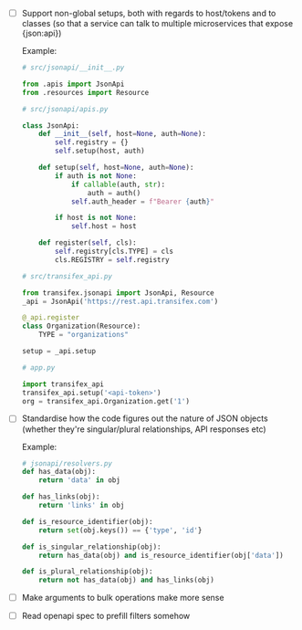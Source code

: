 - [ ] Support non-global setups, both with regards to host/tokens and to
  classes (so that a service can talk to multiple microservices that expose
  {json:api})

  Example:

  ```python
  # src/jsonapi/__init__.py

  from .apis import JsonApi
  from .resources import Resource
  ```

  ```python
  # src/jsonapi/apis.py

  class JsonApi:
      def __init__(self, host=None, auth=None):
          self.registry = {}
          self.setup(host, auth)

      def setup(self, host=None, auth=None):
          if auth is not None:
              if callable(auth, str):
                  auth = auth()
              self.auth_header = f"Bearer {auth}"

          if host is not None:
              self.host = host

      def register(self, cls):
          self.registry[cls.TYPE] = cls
          cls.REGISTRY = self.registry
  ```

  ```python
  # src/transifex_api.py

  from transifex.jsonapi import JsonApi, Resource
  _api = JsonApi('https://rest.api.transifex.com')

  @_api.register
  class Organization(Resource):
      TYPE = "organizations"

  setup = _api.setup
  ```

  ```python
  # app.py

  import transifex_api
  transifex_api.setup('<api-token>')
  org = transifex_api.Organization.get('1')
  ```

- [ ] Standardise how the code figures out the nature of JSON objects (whether
  they're singular/plural relationships, API responses etc)

  Example:

  ```python
  # jsonapi/resolvers.py
  def has_data(obj):
      return 'data' in obj

  def has_links(obj):
      return 'links' in obj

  def is_resource_identifier(obj):
      return set(obj.keys()) == {'type', 'id'}

  def is_singular_relationship(obj):
      return has_data(obj) and is_resource_identifier(obj['data'])

  def is_plural_relationship(obj):
      return not has_data(obj) and has_links(obj)
  ```

- [ ] Make arguments to bulk operations make more sense

- [ ] Read openapi spec to prefill filters somehow
